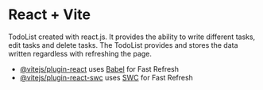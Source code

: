 # React + Vite

TodoList created with react.js. It provides the ability to write  different tasks, edit tasks and delete tasks.
The TodoList provides and stores the data written  regardless with refreshing the page.
- [@vitejs/plugin-react](https://github.com/vitejs/vite-plugin-react/blob/main/packages/plugin-react/README.md) uses [Babel](https://babeljs.io/) for Fast Refresh
- [@vitejs/plugin-react-swc](https://github.com/vitejs/vite-plugin-react-swc) uses [SWC](https://swc.rs/) for Fast Refresh
